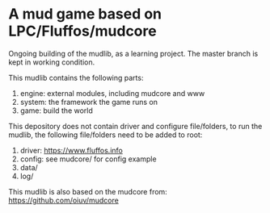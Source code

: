 # A mud game based on LPC/Fluffos/mudcore

Ongoing building of the mudlib, as a learning project. The master branch is kept in working condition.

This mudlib contains the following parts:

1. engine: external modules, including mudcore and www
2. system: the framework the game runs on
3. game: build the world

This depository does not contain driver and configure file/folders, to run the mudlib, the following file/folders need to be added to root:

1. driver: https://www.fluffos.info
2. config: see mudcore/ for config example
3. data/
4. log/

This mudlib is also based on the mudcore from: https://github.com/oiuv/mudcore
